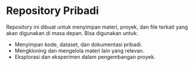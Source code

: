 # Repository Pribadi

Repository ini dibuat untuk menyimpan materi, proyek, dan file terkait yang akan digunakan di masa depan. Bisa digunakan untuk:
* Menyimpan kode, dataset, dan dokumentasi pribadi.
* Mengkloning dan mengelola materi lain yang relevan.
* Eksplorasi dan eksperimen dalam pengembangan proyek.
